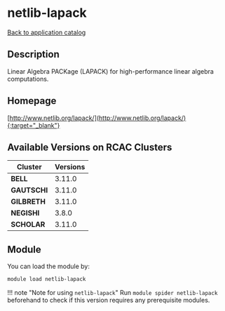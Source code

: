 # netlib-lapack

[Back to application catalog](../app_catalog.md)

## Description

Linear Algebra PACKage (LAPACK) for high-performance linear algebra computations.

## Homepage

[http://www.netlib.org/lapack/](http://www.netlib.org/lapack/){:target="_blank"}

## Available Versions on RCAC Clusters

|Cluster|Versions|
|---|---|
**BELL**|3.11.0
**GAUTSCHI**|3.11.0
**GILBRETH**|3.11.0
**NEGISHI**|3.8.0
**SCHOLAR**|3.11.0

## Module

You can load the module by:

```bash
module load netlib-lapack
```

!!! note "Note for using `netlib-lapack`"
    Run `module spider netlib-lapack` beforehand to check if this version requires any prerequisite modules.

